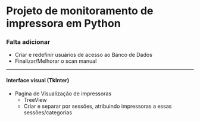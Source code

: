 # Projeto de monitoramento de impressora em Python

### Falta adicionar

* Criar e redefinir usuários de acesso ao Banco de Dados
* Finalizar/Melhorar o scan manual
---
#### Interface visual (TkInter)
* Pagina de Visualização de impressoras
  -  TreeView
  -  Criar e separar por sessões, atribuindo impressoras a essas sessões/categorias